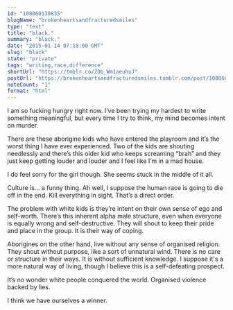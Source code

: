 ```yaml
---
id: "108060130835"
blogName: "brokenheartsandfracturedsmiles"
type: "text"
title: "black."
summary: "black."
date: "2015-01-14 07:18:00 GMT"
slug: "black"
state: "private"
tags: "writing,race,difference"
shortUrl: "https://tmblr.co/ZDb_Wm1aeuhuJ"
postUrl: "https://brokenheartsandfracturedsmiles.tumblr.com/post/108060130835/black"
noteCount: "1"
format: "html"
---
```


I am so fucking hungry right now. I’ve been trying my hardest to write something meaningful, but every time I try to think, my mind becomes intent on murder. 

There are these aborigine kids who have entered the playroom and it’s the worst thing I have ever experienced. Two of the kids are shouting needlessly and there’s this older kid who keeps screaming “brah” and they just keep getting louder and louder and I feel like I’m in a mad house. 

I do feel sorry for the girl though. She seems stuck in the middle of it all. 

Culture is… a funny thing. Ah well, I suppose the human race is going to die off in the end. Kill everything in sight. That’s a direct order. 

The problem with white kids is they’re intent on their own sense of ego and self-worth. There’s this inherent alpha male structure, even when everyone is equally wrong and self-destructive. They will shout to keep their pride and place in the group. It is their way of coping. 

Aborigines on the other hand, live without any sense of organised religion. They shout without purpose, like a sort of unnatural wind. There is no care or structure in their ways. It is without sufficient knowledge. I suppose it's a more natural way of living, though I believe this is a self-defeating prospect. 

It’s no wonder white people conquered the world. Organised violence backed by lies.

I think we have ourselves a winner.